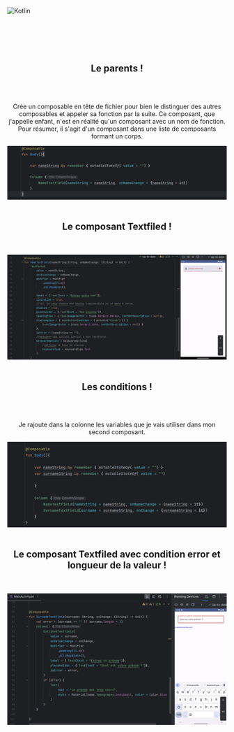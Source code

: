 ![Kotlin](https://img.shields.io/badge/kotlin-%237F52FF.svg?style=for-the-badge&logo=kotlin&logoColor=white)


<br><br><br><br>


<div align="center">
        <h2> Le parents ! </h2><br><br>
        <p>Crée un composable en tête de fichier pour bien le distinguer des autres composables et appeler sa fonction par la suite. Ce composant, que j'appelle enfant, n'est en réalité qu'un composant avec un nom de fonction. Pour résumer, il s'agit d'un composant dans une liste de composants formant un corps.</p>
        <img src="./parent.png"><br><br>
</div>


<div align="center">
        <h2> Le composant Textfiled ! </h2><br><br>
        <img src="./textfield.png">
</div>


<br>


<div align="center">
        <h2> Les conditions ! </h2><br><br>
        <p>Je rajoute dans la colonne les variables que je vais utiliser dans mon second composant.</p>
        <img src="./surname.png"><br><br>
</div>


<div align="center">
        <h2> Le composant Textfiled avec condition error et longueur de la valeur ! </h2><br><br>
        <img src="./textfieldvide.png">
</div>

